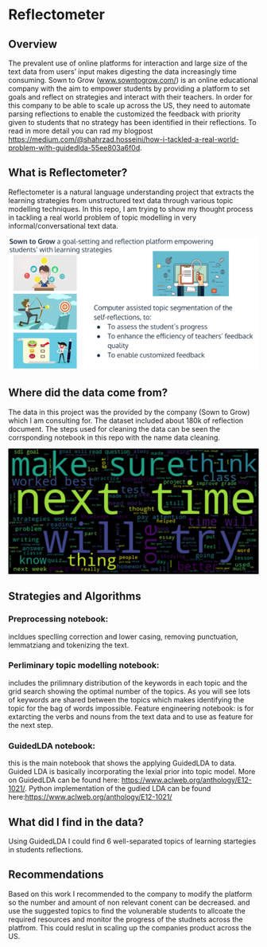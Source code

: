 # Reflectometer

##  Overview
The prevalent use of online platforms for interaction and large size of the text data from users’ input makes digesting the data increasingly time consuming. Sown to Grow (www.sowntogrow.com/) is an online educational company with the aim to empower students by providing a platform to set goals and reflect on strategies and interact with their teachers. In order for this company to be able to scale up across the US, they need to automate parsing reflections to enable the customized the feedback with priority given to students that no strategy has been identified in their reflections. To read in more detail you can rad my blogpost https://medium.com/@shahrzad.hosseini/how-i-tackled-a-real-world-problem-with-guidedlda-55ee803a6f0d.

## What is Reflectometer?
Reflectometer is a natural language understanding project that extracts the learning strategies from unstructured text data through various topic modelling techniques. In this repo, I am trying to show my thought process in tackling a real world problem of topic modelling in very informal/conversational text data. 



<img src="images/mission.png" width='800' >



## Where did the data come from?
The data in this project was the provided by the company (Sown to Grow) which I am consulting for. The dataset included about 180k of reflection document. The steps used for cleaning the data can be seen the corrsponding notebook in this repo with the name data cleaning.



<img src="images/wordcloud.png" width='800' >


## Strategies and Algorithms 
### Preprocessing notebook: 
incldues speclling correction and lower casing, removing punctuation, lemmatziang and tokenizing the text.
### Perliminary topic modelling notebook:
includes the prilimnary distribution of the keywords in each topic and the grid search showing the optimal number of the topics. As you will see lots of keywords are shared between the topics which makes identifying the topic for the bag of words impossible.
Feature engineering notebook:
is for extarcting the verbs and nouns from the text data and to use as feature for the next step.
### GuidedLDA notebook:
this is the main notebook that shows the applying GuidedLDA to data. Guided LDA is basically incorporating the lexial prior into topic model. More on GuidedLDA can be found here: https://www.aclweb.org/anthology/E12-1021/. Python implementation of the gudied LDA can be found here:https://www.aclweb.org/anthology/E12-1021/

## What did I find in the data?
Using GuidedLDA I could find 6 well-separated topics of learning startegies in students reflections. 

## Recommendations
Based on this work I recommended to the company to modify the platform so the number and amount of non relevant conent can be decreased. and use the suggested topics to find the volunerable students to allcoate the required resources and monitor the progress of the studnets across the platfrom.
This could reslut in scaling up the companies product across the US. 


